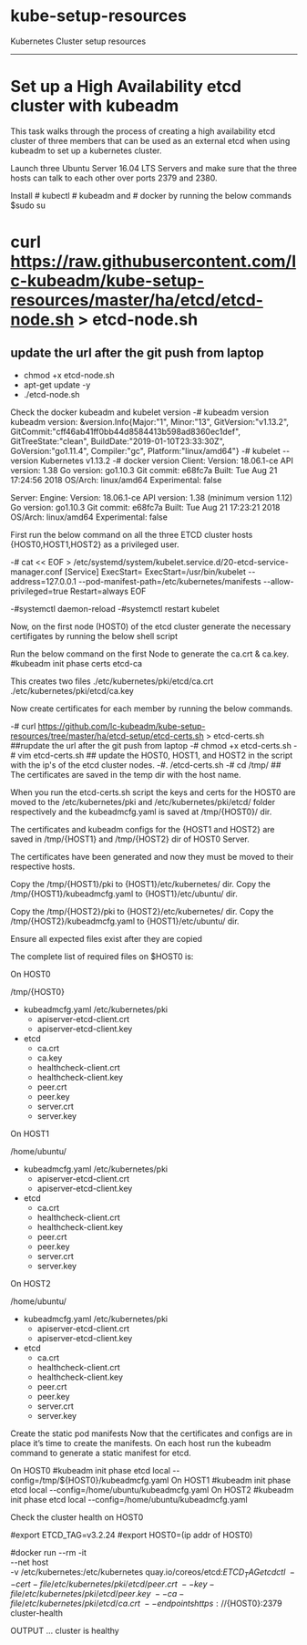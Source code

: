 # kube-setup-resources
Kubernetes Cluster setup resources

---------------------------------------------------------------------------------------------------------------------------------
# Set up a High Availability etcd cluster with kubeadm

This task walks through the process of creating a high availability etcd cluster of three members that can be used as an external etcd when using kubeadm to set up a kubernetes cluster.

Launch three Ubuntu Server 16.04 LTS Servers and make sure that the three hosts can talk to each other over ports 2379 and 2380. 

Install # kubectl # kubeadm and # docker by running the below commands 
$sudo su
# curl https://raw.githubusercontent.com/lc-kubeadm/kube-setup-resources/master/ha/etcd/etcd-node.sh > etcd-node.sh 
## update the url after the git push from laptop

- chmod +x etcd-node.sh
- apt-get update -y
- ./etcd-node.sh

Check the docker kubeadm and kubelet version
-# kubeadm version
kubeadm version: &version.Info{Major:"1", Minor:"13", GitVersion:"v1.13.2", GitCommit:"cff46ab41ff0bb44d8584413b598ad8360ec1def", GitTreeState:"clean", BuildDate:"2019-01-10T23:33:30Z", GoVersion:"go1.11.4", Compiler:"gc", Platform:"linux/amd64"}
-# kubelet --version
Kubernetes v1.13.2
-# docker version
Client:
 Version:           18.06.1-ce
 API version:       1.38
 Go version:        go1.10.3
 Git commit:        e68fc7a
 Built:             Tue Aug 21 17:24:56 2018
 OS/Arch:           linux/amd64
 Experimental:      false

Server:
 Engine:
  Version:          18.06.1-ce
  API version:      1.38 (minimum version 1.12)
  Go version:       go1.10.3
  Git commit:       e68fc7a
  Built:            Tue Aug 21 17:23:21 2018
  OS/Arch:          linux/amd64
  Experimental:     false

First run the below command on all the three ETCD cluster hosts {HOST0,HOST1,HOST2} as a privileged user. 

-# cat << EOF > /etc/systemd/system/kubelet.service.d/20-etcd-service-manager.conf
[Service]
ExecStart=
ExecStart=/usr/bin/kubelet --address=127.0.0.1 --pod-manifest-path=/etc/kubernetes/manifests --allow-privileged=true
Restart=always
EOF

-#systemctl daemon-reload
-#systemctl restart kubelet

Now, on the first node (HOST0) of the etcd cluster generate the necessary certifigates by running the below shell script

Run the below command on the first Node to generate the ca.crt & ca.key.
#kubeadm init phase certs etcd-ca

This creates two files
 ./etc/kubernetes/pki/etcd/ca.crt
 ./etc/kubernetes/pki/etcd/ca.key
 
Now create certificates for each member by running the below commands. 

-# curl https://github.com/lc-kubeadm/kube-setup-resources/tree/master/ha/etcd-setup/etcd-certs.sh > etcd-certs.sh ##rupdate the url after the git push from laptop
-# chmod +x etcd-certs.sh 
-# vim etcd-certs.sh ## update the HOST0, HOST1, and HOST2 in the script with the ip's of the etcd cluster nodes. 
-#. /etcd-certs.sh
-# cd /tmp/   ## The certificates are saved in the temp dir with the host name.

When you run the etcd-certs.sh script the keys and certs for the HOST0 are moved to the /etc/kubernetes/pki and /etc/kubernetes/pki/etcd/ folder respectively and the kubeadmcfg.yaml is saved at /tmp/{HOST0}/ dir.

The certificates and kubeadm configs for the {HOST1 and HOST2} are saved in /tmp/{HOST1} and /tmp/{HOST2} dir of HOST0 Server. 

The certificates have been generated and now they must be moved to their respective hosts.

Copy the /tmp/{HOST1}/pki to {HOST1}/etc/kubernetes/ dir.
Copy the /tmp/{HOST1}/kubeadmcfg.yaml to {HOST1}/etc/ubuntu/ dir.

Copy the /tmp/{HOST2}/pki to {HOST2}/etc/kubernetes/ dir.
Copy the /tmp/{HOST2}/kubeadmcfg.yaml to {HOST1}/etc/ubuntu/ dir.

Ensure all expected files exist after they are copied 

The complete list of required files on $HOST0 is:

On HOST0

/tmp/{HOST0}
- kubeadmcfg.yaml
/etc/kubernetes/pki
  - apiserver-etcd-client.crt
  - apiserver-etcd-client.key
 - etcd
    - ca.crt
    - ca.key
    - healthcheck-client.crt
    - healthcheck-client.key
    - peer.crt
    - peer.key
    - server.crt
    - server.key
    
On HOST1

/home/ubuntu/
- kubeadmcfg.yaml
/etc/kubernetes/pki
  - apiserver-etcd-client.crt
  - apiserver-etcd-client.key
 - etcd
    - ca.crt
    - healthcheck-client.crt
    - healthcheck-client.key
    - peer.crt
    - peer.key
    - server.crt
    - server.key

On HOST2

/home/ubuntu/
- kubeadmcfg.yaml
 /etc/kubernetes/pki
  - apiserver-etcd-client.crt
  - apiserver-etcd-client.key
 - etcd
    - ca.crt
    - healthcheck-client.crt
    - healthcheck-client.key
    - peer.crt
    - peer.key
    - server.crt
    - server.key

Create the static pod manifests
Now that the certificates and configs are in place it’s time to create the manifests. On each host run the kubeadm command to generate a static manifest for etcd.

On HOST0 #kubeadm init phase etcd local --config=/tmp/${HOST0}/kubeadmcfg.yaml
On HOST1 #kubeadm init phase etcd local --config=/home/ubuntu/kubeadmcfg.yaml
On HOST2 #kubeadm init phase etcd local --config=/home/ubuntu/kubeadmcfg.yaml

Check the cluster health on HOST0

#export ETCD_TAG=v3.2.24
#export HOST0=(ip addr of HOST0)

#docker run --rm -it \
--net host \
-v /etc/kubernetes:/etc/kubernetes quay.io/coreos/etcd:${ETCD_TAG} etcdctl \
--cert-file /etc/kubernetes/pki/etcd/peer.crt \
--key-file /etc/kubernetes/pki/etcd/peer.key \
--ca-file /etc/kubernetes/pki/etcd/ca.crt \
--endpoints https://${HOST0}:2379 cluster-health

OUTPUT
...
cluster is healthy 

